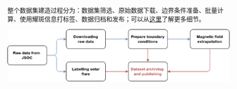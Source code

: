 整个数据集建造过程分为：数据集筛选、原始数据下载、边界条件准备、批量计算、使用耀斑信息打标签、数据归档和发布；可以从[这里](https://nlfff.dataset.deepsolar.space)了解更多细节。

![img](img/workflow.drawio.png)